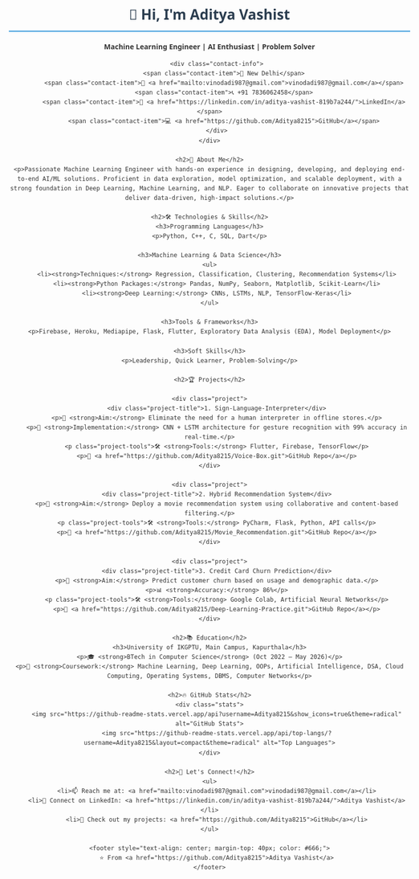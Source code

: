 <!DOCTYPE html>
<html>
<head>
    <title>Aditya Vashist - Machine Learning Engineer</title>
    <style>
        body {
            font-family: 'Segoe UI', Tahoma, Geneva, Verdana, sans-serif;
            line-height: 1.6;
            max-width: 800px;
            margin: 0 auto;
            padding: 20px;
            color: #333;
        }
        h1, h2, h3 {
            color: #2c3e50;
        }
        h1 {
            border-bottom: 2px solid #3498db;
            padding-bottom: 10px;
        }
        h2 {
            border-bottom: 1px solid #eee;
            padding-bottom: 5px;
            margin-top: 25px;
        }
        a {
            color: #3498db;
            text-decoration: none;
        }
        a:hover {
            text-decoration: underline;
        }
        .header {
            text-align: center;
            margin-bottom: 30px;
        }
        .contact-info {
            display: flex;
            justify-content: center;
            flex-wrap: wrap;
            gap: 15px;
            margin-bottom: 20px;
        }
        .contact-item {
            display: flex;
            align-items: center;
            gap: 5px;
        }
        .project {
            background-color: #f8f9fa;
            padding: 15px;
            border-radius: 5px;
            margin-bottom: 15px;
        }
        .project-title {
            font-weight: bold;
            margin-bottom: 5px;
        }
        .project-tools {
            font-style: italic;
            color: #666;
        }
        .stats {
            display: flex;
            justify-content: space-around;
            margin: 30px 0;
        }
        .stats img {
            max-width: 45%;
            height: auto;
        }
        @media (max-width: 600px) {
            .stats {
                flex-direction: column;
                align-items: center;
            }
            .stats img {
                max-width: 100%;
                margin-bottom: 15px;
            }
        }
    </style>
</head>
<body>
    <div class="header">
        <h1>👋 Hi, I'm Aditya Vashist</h1>
        <p><strong>Machine Learning Engineer | AI Enthusiast | Problem Solver</strong></p>
        
        <div class="contact-info">
            <span class="contact-item">📍 New Delhi</span>
            <span class="contact-item">📧 <a href="mailto:vinodadi987@gmail.com">vinodadi987@gmail.com</a></span>
            <span class="contact-item">📞 +91 7836062458</span>
            <span class="contact-item">🔗 <a href="https://linkedin.com/in/aditya-vashist-819b7a244/">LinkedIn</a></span>
            <span class="contact-item">💻 <a href="https://github.com/Aditya8215">GitHub</a></span>
        </div>
    </div>

    <h2>🚀 About Me</h2>
    <p>Passionate Machine Learning Engineer with hands-on experience in designing, developing, and deploying end-to-end AI/ML solutions. Proficient in data exploration, model optimization, and scalable deployment, with a strong foundation in Deep Learning, Machine Learning, and NLP. Eager to collaborate on innovative projects that deliver data-driven, high-impact solutions.</p>

    <h2>🛠️ Technologies & Skills</h2>
    <h3>Programming Languages</h3>
    <p>Python, C++, C, SQL, Dart</p>
    
    <h3>Machine Learning & Data Science</h3>
    <ul>
        <li><strong>Techniques:</strong> Regression, Classification, Clustering, Recommendation Systems</li>
        <li><strong>Python Packages:</strong> Pandas, NumPy, Seaborn, Matplotlib, Scikit-Learn</li>
        <li><strong>Deep Learning:</strong> CNNs, LSTMs, NLP, TensorFlow-Keras</li>
    </ul>
    
    <h3>Tools & Frameworks</h3>
    <p>Firebase, Heroku, Mediapipe, Flask, Flutter, Exploratory Data Analysis (EDA), Model Deployment</p>
    
    <h3>Soft Skills</h3>
    <p>Leadership, Quick Learner, Problem-Solving</p>

    <h2>🏆 Projects</h2>
    
    <div class="project">
        <div class="project-title">1. Sign-Language-Interpreter</div>
        <p>📌 <strong>Aim:</strong> Eliminate the need for a human interpreter in offline stores.</p>
        <p>🔧 <strong>Implementation:</strong> CNN + LSTM architecture for gesture recognition with 99% accuracy in real-time.</p>
        <p class="project-tools">🛠️ <strong>Tools:</strong> Flutter, Firebase, TensorFlow</p>
        <p>🔗 <a href="https://github.com/Aditya8215/Voice-Box.git">GitHub Repo</a></p>
    </div>
    
    <div class="project">
        <div class="project-title">2. Hybrid Recommendation System</div>
        <p>📌 <strong>Aim:</strong> Deploy a movie recommendation system using collaborative and content-based filtering.</p>
        <p class="project-tools">🛠️ <strong>Tools:</strong> PyCharm, Flask, Python, API calls</p>
        <p>🔗 <a href="https://github.com/Aditya8215/Movie_Recommendation.git">GitHub Repo</a></p>
    </div>
    
    <div class="project">
        <div class="project-title">3. Credit Card Churn Prediction</div>
        <p>📌 <strong>Aim:</strong> Predict customer churn based on usage and demographic data.</p>
        <p>📊 <strong>Accuracy:</strong> 86%</p>
        <p class="project-tools">🛠️ <strong>Tools:</strong> Google Colab, Artificial Neural Networks</p>
        <p>🔗 <a href="https://github.com/Aditya8215/Deep-Learning-Practice.git">GitHub Repo</a></p>
    </div>

    <h2>📚 Education</h2>
    <h3>University of IKGPTU, Main Campus, Kapurthala</h3>
    <p>🎓 <strong>BTech in Computer Science</strong> (Oct 2022 – May 2026)</p>
    <p>📖 <strong>Coursework:</strong> Machine Learning, Deep Learning, OOPs, Artificial Intelligence, DSA, Cloud Computing, Operating Systems, DBMS, Computer Networks</p>

    <h2>🔥 GitHub Stats</h2>
    <div class="stats">
        <img src="https://github-readme-stats.vercel.app/api?username=Aditya8215&show_icons=true&theme=radical" alt="GitHub Stats">
        <img src="https://github-readme-stats.vercel.app/api/top-langs/?username=Aditya8215&layout=compact&theme=radical" alt="Top Languages">
    </div>

    <h2>🤝 Let's Connect!</h2>
    <ul>
        <li>📫 Reach me at: <a href="mailto:vinodadi987@gmail.com">vinodadi987@gmail.com</a></li>
        <li>💼 Connect on LinkedIn: <a href="https://linkedin.com/in/aditya-vashist-819b7a244/">Aditya Vashist</a></li>
        <li>🌟 Check out my projects: <a href="https://github.com/Aditya8215">GitHub</a></li>
    </ul>

    <footer style="text-align: center; margin-top: 40px; color: #666;">
        ⭐️ From <a href="https://github.com/Aditya8215">Aditya Vashist</a>
    </footer>
</body>
</html>
